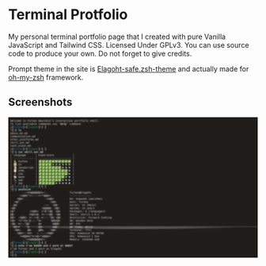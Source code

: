 # Terminal Protfolio

My personal terminal portfolio page that I created with pure Vanilla JavaScript and Tailwind CSS. Licensed Under GPLv3. You can use source code to produce your own. Do not forget to give credits.

Prompt theme in the site is [Elagoht-safe.zsh-theme](https://github.com/Elagoht/Elagoht.zsh-theme) and actually made for [oh-my-zsh](https://ohmyz.sh) framework.

## Screenshots

![Demo](screenshots/demo.png)